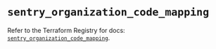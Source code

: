 # `sentry_organization_code_mapping`

Refer to the Terraform Registry for docs: [`sentry_organization_code_mapping`](https://registry.terraform.io/providers/jianyuan/sentry/0.14.3/docs/resources/organization_code_mapping).
